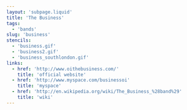 ```yaml
---
layout: 'subpage.liquid'
title: 'The Business'
tags:
  - 'bands'
slug: 'business'
stencils:
  - 'business.gif'
  - 'business2.gif'
  - 'business_southlondon.gif'
links:
  - href: 'http://www.oithebusiness.com/'
    title: 'official website'
  - href: 'http://www.myspace.com/businessoi'
    title: 'myspace'
  - href: 'http://en.wikipedia.org/wiki/The_Business_%28band%29'
    title: 'wiki'
---
```

